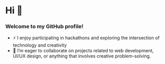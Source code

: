 # Hi 👋

### Welcome to my GitHub profile!
- ⚡ I enjoy participating in hackathons and exploring the intersection of technology and creativity
- 👯 I’m eager to collaborate on projects related to web development, UI/UX design, or anything that involves creative problem-solving.
